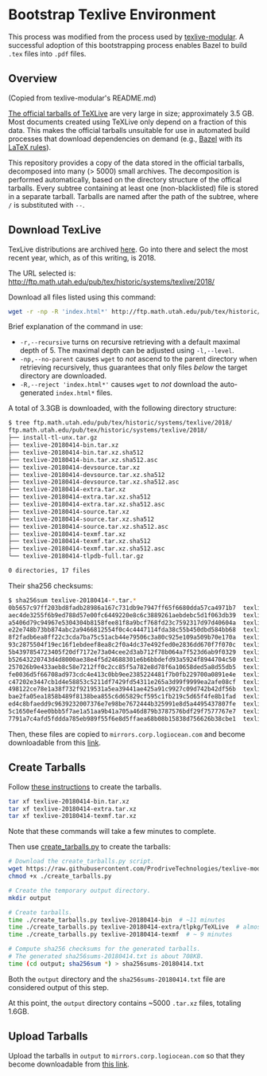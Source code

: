 # Bootstrap Texlive Environment

This process was modified from the process used by
[texlive-modular](https://github.com/ProdriveTechnologies/texlive-modular).   A
successful adoption of this bootstrapping process enables Bazel to build `.tex`
files into `.pdf` files.

## Overview

(Copied from texlive-modular's README.md)

[The official tarballs of
TeXLive](http://ftp.math.utah.edu/pub/tex/historic/systems/texlive/2018/) are
very large in size; approximately 3.5 GB.  Most documents created using TeXLive
only depend on a fraction of this data.  This makes the official tarballs
unsuitable for use in automated build processes that download dependencies on
demand (e.g., [Bazel](https://bazel.build/) with its [LaTeX
rules](https://github.com/ProdriveTechnologies/bazel-latex)).

This repository provides a copy of the data stored in the official tarballs,
decomposed into many (> 5000) small archives.  The decomposition is performed
automatically, based on the directory structure of the offical tarballs.  Every
subtree containing at least one (non-blacklisted) file is stored in a separate
tarball.  Tarballs are named after the path of the subtree, where `/` is
substituted with `--`.



## Download TexLive

TexLive distributions are archived
[here](http://ftp.math.utah.edu/pub/tex/historic/systems/texlive/).  Go into
there and select the most recent year, which, as of this writing, is 2018.

The URL selected is:
    http://ftp.math.utah.edu/pub/tex/historic/systems/texlive/2018/


Download all files listed using this command:
```bash
wget -r -np -R 'index.html*' http://ftp.math.utah.edu/pub/tex/historic/systems/texlive/2018/
```

Brief explanation of the command in use:
  - `-r,--recursive` turns on recursive retrieving with a default maximal depth
      of 5.  The maximal depth can be adjusted using `-l,--level`.
  - `-np,--no-parent` causes `wget` to *not* ascend to the parent directory when
      retrieving recursively, thus guarantees that only files *below* the
      target directory are downloaded.
  - `-R,--reject 'index.html*'` causes `wget` to *not* download the
      auto-generated `index.html*` files.

A total of 3.3GB is downloaded, with the following directory structure:
```bash
$ tree ftp.math.utah.edu/pub/tex/historic/systems/texlive/2018/
ftp.math.utah.edu/pub/tex/historic/systems/texlive/2018/
├── install-tl-unx.tar.gz
├── texlive-20180414-bin.tar.xz
├── texlive-20180414-bin.tar.xz.sha512
├── texlive-20180414-bin.tar.xz.sha512.asc
├── texlive-20180414-devsource.tar.xz
├── texlive-20180414-devsource.tar.xz.sha512
├── texlive-20180414-devsource.tar.xz.sha512.asc
├── texlive-20180414-extra.tar.xz
├── texlive-20180414-extra.tar.xz.sha512
├── texlive-20180414-extra.tar.xz.sha512.asc
├── texlive-20180414-source.tar.xz
├── texlive-20180414-source.tar.xz.sha512
├── texlive-20180414-source.tar.xz.sha512.asc
├── texlive-20180414-texmf.tar.xz
├── texlive-20180414-texmf.tar.xz.sha512
├── texlive-20180414-texmf.tar.xz.sha512.asc
└── texlive-20180414-tlpdb-full.tar.gz

0 directories, 17 files
```

Their sha256 checksums:
```bash
$ sha256sum texlive-20180414-*.tar.*
0b5657c97ff203bd8fadb28986a167c731db9e7947ff65f6680dda57ca4971b7  texlive-20180414-bin.tar.xz
aec4de3255f6b9ed788d57e00fc6449220e8c6c3889261aebdebc5d1f063db39  texlive-20180414-bin.tar.xz.sha512
a5406d79c94967e5304304b8158fee81f8a9bcf768fd23c7592317d97d40604a  texlive-20180414-bin.tar.xz.sha512.asc
e22e748b73bb874abc2a9466812554f0c4c4447114fda38c55b450dbd584bb68  texlive-20180414-devsource.tar.xz
8f2fadb6ea8ff22c3cda7ba75c51acb44e79506c3a80c925e109a509b70e170a  texlive-20180414-devsource.tar.xz.sha512
93c2875504f19ec16f1ebdeef8ea8c2f0a4dc37e492fed0e2836dd670f7f070c  texlive-20180414-devsource.tar.xz.sha512.asc
5b4397854723405f20df7172e73a04cee2d3ab712f78b064a7f523d6ab9f0329  texlive-20180414-extra.tar.xz
b52643220743d4d8000ae38e4f5d24688301e6b6bbdefd93a5924f8944704c50  texlive-20180414-extra.tar.xz.sha512
257026b9e433aeb8c58e7212ff0c2cc85f5a782e8d78f6a10658ded5a8d55db5  texlive-20180414-extra.tar.xz.sha512.asc
fe0036d5f66708ad973cdc4e413c0bb9ee2385224481f7b0fb229700a0891e4e  texlive-20180414-source.tar.xz
c47202e3447cb1d4e58853c5211df7429fd54311e265a3d99f9999ea2afe08cf  texlive-20180414-source.tar.xz.sha512
498122ce78e1a38f732f9219531a5ea39441ae425a91c9927c09d742b42df56b  texlive-20180414-source.tar.xz.sha512.asc
bae2fa05ea1858b489f8138bea855c6d65829cf595c1fb219c5d65f4fe8b1fad  texlive-20180414-texmf.tar.xz
ed4c8bfaedd9c9639232007376e7e98be7672444b325991e8d5a4495437807fe  texlive-20180414-texmf.tar.xz.sha512
5c1650ef4ee0bbb5f7ae1a51aa9b41a705a46d879b3787576bdf29f7577767e7  texlive-20180414-texmf.tar.xz.sha512.asc
7791a7c4afd5fddda785eb989f55f6e8d5ffaea68b08b15838d756626b38cbe1  texlive-20180414-tlpdb-full.tar.gz
```

Then, these files are copied to `mirrors.corp.logiocean.com` and become
downloadable from this [link](http://mirrors.corp.logiocean.com/file-store/texlive/ftp/2018/).

## Create Tarballs

Follow [these
instructions](https://github.com/ProdriveTechnologies/texlive-modular) to create
the tarballs.

```bash
tar xf texlive-20180414-bin.tar.xz
tar xf texlive-20180414-extra.tar.xz
tar xf texlive-20180414-texmf.tar.xz
```

Note that these commands will take a few minutes to complete.

Then use
[create_tarballs.py](https://raw.githubusercontent.com/ProdriveTechnologies/texlive-modular/master/create_tarballs.py)
to create the tarballs:
```bash
# Download the create_tarballs.py script.
wget https://raw.githubusercontent.com/ProdriveTechnologies/texlive-modular/master/create_tarballs.py
chmod +x ./create_tarballs.py

# Create the temporary output directory.
mkdir output

# Create tarballs.
time ./create_tarballs.py texlive-20180414-bin  # ~11 minutes
time ./create_tarballs.py texlive-20180414-extra/tlpkg/TeXLive  # almost instant
time ./create_tarballs.py texlive-20180414-texmf  # ~ 9 minutes

# Compute sha256 checksums for the generated tarballs.
# The generated sha256sums-20180414.txt is about 708KB.
time (cd output; sha256sum *) > sha256sums-20180414.txt
```

Both the `output` directory and the `sha256sums-20180414.txt` file are
considered output of this step.

At this point, the `output` directory contains ~5000 `.tar.xz` files, totaling
1.6GB.


## Upload Tarballs

Upload the tarballs in `output` to `mirrors.corp.logiocean.com` so that they
become downloadable from [this
link](http://mirrors.corp.logiocean.com/file-store/texlive/modules/2018/).
